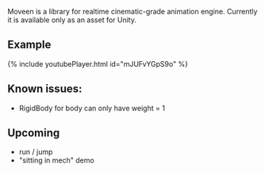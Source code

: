 Moveen is a library for realtime cinematic-grade animation engine. Currently it is available only as an asset for Unity.
## Example

{% include youtubePlayer.html id="mJUFvYGpS9o" %}

## Known issues:
* RigidBody for body can only have weight = 1



## Upcoming
* run / jump
* "sitting in mech" demo

